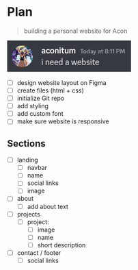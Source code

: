 # Plan

> building a personal website for Acon

![](discordscreenshot.jpg)

- [ ] design website layout on Figma
- [ ] create files (html + css)
- [ ] initialize Git repo
- [ ] add styling
- [ ] add custom font
- [ ] make sure website is responsive

## Sections

- [ ] landing
  - [ ] navbar
  - [ ] name
  - [ ] social links
  - [ ] image
- [ ] about
  - [ ] add about text
- [ ] projects
  - [ ] project:
    - [ ] image
    - [ ] name
    - [ ] short description
- [ ] contact / footer
  - [ ] social links

